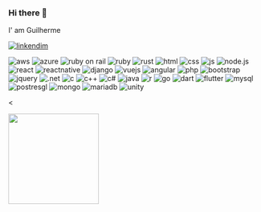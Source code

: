 ### Hi there 👋 
I' am Guilherme

[![linkendim](https://img.shields.io/badge/LinkedIn-0077B5?style=for-the-badge&logo=linkedin&logoColor=white)](https://www.linkedin.com/in/guilherme-sobral-martins/)

![aws](https://img.shields.io/badge/Amazon_AWS-232F3E?style=for-the-badge&logo=amazon-aws&logoColor=white)
![azure](https://img.shields.io/badge/Microsoft_Azure-0089D6?style=for-the-badge&logo=microsoft-azure&logoColor=white)
![ruby on rail](https://img.shields.io/badge/Ruby_on_Rails-CC0000?style=for-the-badge&logo=ruby-on-rails&logoColor=white)
![ruby](https://img.shields.io/badge/Ruby-CC342D?style=for-the-badge&logo=ruby&logoColor=white)
![rust](https://img.shields.io/badge/Rust-000000?style=for-the-badge&logo=rust&logoColor=white)
![html](https://img.shields.io/badge/HTML5-E34F26?style=for-the-badge&logo=html5&logoColor=white)
![css](https://img.shields.io/badge/CSS3-1572B6?style=for-the-badge&logo=css3&logoColor=white)
![js](https://img.shields.io/badge/JavaScript-F7DF1E?style=for-the-badge&logo=javascript&logoColor=black)
![node.js](https://img.shields.io/badge/Node.js-43853D?style=for-the-badge&logo=node.js&logoColor=white)
![react](https://img.shields.io/badge/React-20232A?style=for-the-badge&logo=react&logoColor=61DAFB)
![reactnative](https://img.shields.io/badge/React_Native-20232A?style=for-the-badge&logo=react&logoColor=61DAFB)
![django](https://img.shields.io/badge/Django-092E20?style=for-the-badge&logo=django&logoColor=white)
![vuejs](https://img.shields.io/badge/Vue.js-35495E?style=for-the-badge&logo=vue.js&logoColor=4FC08D)
![angular](https://img.shields.io/badge/Angular-DD0031?style=for-the-badge&logo=angular&logoColor=white)
![php](https://img.shields.io/badge/PHP-777BB4?style=for-the-badge&logo=php&logoColor=white)
![bootstrap](https://img.shields.io/badge/Bootstrap-563D7C?style=for-the-badge&logo=bootstrap&logoColor=white)
![jquery](https://img.shields.io/badge/jQuery-0769AD?style=for-the-badge&logo=jquery&logoColor=white)
![.net](https://img.shields.io/badge/.NET-5C2D91?style=for-the-badge&logo=.net&logoColor=white)
![c](https://img.shields.io/badge/C-00599C?style=for-the-badge&logo=c&logoColor=white)
![c++](https://img.shields.io/badge/C%2B%2B-00599C?style=for-the-badge&logo=c%2B%2B&logoColor=white)
![c#](https://img.shields.io/badge/C%23-239120?style=for-the-badge&logo=c-sharp&logoColor=white)
![java](https://img.shields.io/badge/Java-ED8B00?style=for-the-badge&logo=openjdk&logoColor=white)
![r](https://img.shields.io/badge/R-276DC3?style=for-the-badge&logo=r&logoColor=white)
![go](https://img.shields.io/badge/Go-00ADD8?style=for-the-badge&logo=go&logoColor=white)
![dart](https://img.shields.io/badge/Dart-0175C2?style=for-the-badge&logo=dart&logoColor=white)
![flutter](https://img.shields.io/badge/Flutter-02569B?style=for-the-badge&logo=flutter&logoColor=white)
![mysql](https://img.shields.io/badge/MySQL-00000F?style=for-the-badge&logo=mysql&logoColor=white)
![postresgl](https://img.shields.io/badge/PostgreSQL-316192?style=for-the-badge&logo=postgresql&logoColor=white)
![mongo](https://img.shields.io/badge/MongoDB-4EA94B?style=for-the-badge&logo=mongodb&logoColor=white)
![mariadb](https://img.shields.io/badge/MariaDB-003545?style=for-the-badge&logo=mariadb&logoColor=white)
![unity](https://img.shields.io/badge/Unity-100000?style=for-the-badge&logo=unity&logoColor=white)

<!--- []https://img.shields.io/badge/Pinterest-%23E60023.svg?&style=for-the-badge&logo=Pinterest&logoColor=white-->
<

<div>
  <img height="180em" src="https://github-readme-stats.vercel.app/api?username=guilhermesob&show_icon=true&theme-dracula&include_all_commit=true&count_private=true"/>
</div>





<!--
**guilhermesob/guilhermesob** is a ✨ _special_ ✨ repository because its `README.md` (this file) appears on your GitHub profile.

Here are some ideas to get you started:

- 🔭 I’m currently working on ...
- 🌱 I’m currently learning ...
- 👯 I’m looking to collaborate on ...
- 🤔 I’m looking for help with ...
- 💬 Ask me about ...
- 📫 How to reach me: ...
- 😄 Pronouns: ...
- ⚡ Fun fact: ...
-->


